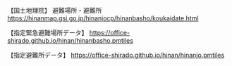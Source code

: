 【国土地理院】
避難場所・避難所
https://hinanmap.gsi.go.jp/hinanjocp/hinanbasho/koukaidate.html

【指定緊急避難場所データ】
⁦https://office-shirado.github.io/hinan/hinanbasho.pmtiles

【指定避難所データ】
⁦https://office-shirado.github.io/hinan/hinanjo.pmtiles

